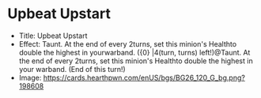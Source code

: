 # Upbeat Upstart
- Title:  Upbeat Upstart
- Effect:  Taunt. At the end of every 2turns, set this minion's Healthto double the highest in yourwarband. ({0} |4(turn, turns) left!)@Taunt. At the end of every 2turns, set this minion's Healthto double the highest in your warband. (End of this turn!)
- Image:  https://cards.hearthpwn.com/enUS/bgs/BG26_120_G_bg.png?198608
